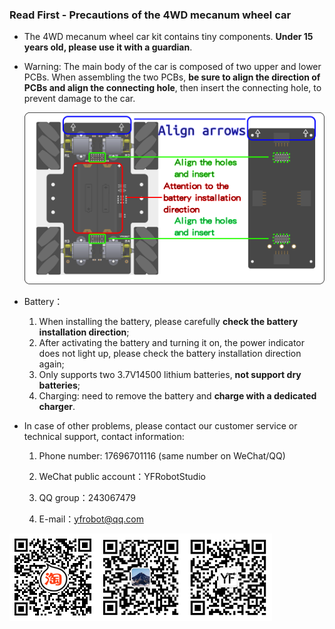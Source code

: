 ### **Read First - Precautions of the 4WD mecanum wheel car**

- The 4WD mecanum wheel car kit contains tiny components. **Under 15 years old, please use it with a guardian**.

- Warning: The main body of the car is composed of two upper and lower PCBs. When assembling the two PCBs, **be sure to align the direction of PCBs and align the connecting hole**, then insert the connecting hole, to prevent damage to the car.

  ![4wd_installation](https://github.com/YFROBOT-TM/yfrobot-tm.github.io/raw/master/pic/4wd_PCBinstallation_en.png)

- Battery：

  1. When installing the battery, please carefully **check the battery installation direction**;
  2. After activating the battery and turning it on, the power indicator does not light up, please check the battery installation direction again;
  3. Only supports two 3.7V14500 lithium batteries, **not support dry batteries**;
  4. Charging: need to remove the battery and **charge with a dedicated charger**.
- In case of other problems, please contact our customer service or technical support, contact information:

  1. Phone number: 17696701116 (same number on WeChat/QQ)

  2. WeChat public account：YFRobotStudio

  3. QQ group：243067479

  4. E-mail：yfrobot@qq.com

![img](https://github.com/YFROBOT-TM/yfrobot-tm.github.io/raw/master/pic/4wd_2.png)![img](https://github.com/YFROBOT-TM/yfrobot-tm.github.io/raw/master/pic/4wd_3.png)![img](https://github.com/YFROBOT-TM/yfrobot-tm.github.io/raw/master/pic/4wd_4.png)

 

 

 